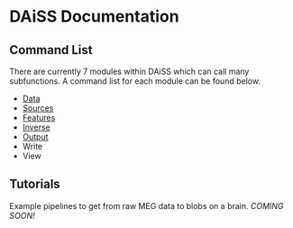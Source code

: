 # DAiSS Documentation

## Command List

There are currently 7 modules within DAiSS which can call many subfunctions. A command list for each module can be found below.

- [Data](commands/01_data.md)
- [Sources](commands/02_sources.md)
- [Features](commands/03_features.md)
- [Inverse](commands/04_inverse.md)
- [Output](commands/05_output.md)
- Write
- View

## Tutorials

Example pipelines to get from raw MEG data to blobs on a brain. *COMING SOON!*



